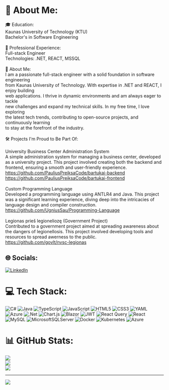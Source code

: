 # 💫 About Me:
🎓 Education:<br>Kaunas University of Technology (KTU)<br>Bachelor's in Software Engineering<br><br>💼 Professional Experience:<br>Full-stack Engineer<br>Technologies: .NET, REACT, MSSQL<br><br>📝 About Me:<br>I am a passionate full-stack engineer with a solid foundation in software engineering<br>from Kaunas University of Technology. With expertise in .NET and REACT, I enjoy building<br>web applications. I thrive in dynamic environments and am always eager to tackle <br>new challenges and expand my technical skills. In my free time, I love exploring <br>the latest tech trends, contributing to open-source projects, and continuously learning<br>to stay at the forefront of the industry.<br><br>🛠️ Projects I'm Proud to Be Part Of:<br><br>University Business Center Administration System<br>A simple administration system for managing a business center, developed as a university project. This project involved creating both the backend and frontend, ensuring a smooth and user-friendly experience.<br>https://github.com/PauliusPreiksaCode/bartukai-backend<br>https://github.com/PauliusPreiksaCode/bartukai-frontend<br><br>Custom Programming Language<br>Developed a programming language using ANTLR4 and Java. This project was a significant learning experience, diving deep into the intricacies of language design and compiler construction.<br>https://github.com/UgniusSau/Programming-Language<br><br>Legionas prieš legioneliozę (Government Project)<br>Contributed to a government project aimed at spreading awareness about the dangers of legionellosis. This project involved developing tools and resources to spread awerness to the public.<br>https://github.com/govlt/nvsc-legionas



## 🌐 Socials:
[![LinkedIn](https://img.shields.io/badge/LinkedIn-%230077B5.svg?logo=linkedin&logoColor=white)](https://linkedin.com/in/https://www.linkedin.com/in/ugnius-saulevicius/) 

# 💻 Tech Stack:
![C#](https://img.shields.io/badge/c%23-%23239120.svg?style=for-the-badge&logo=csharp&logoColor=white) ![Java](https://img.shields.io/badge/java-%23ED8B00.svg?style=for-the-badge&logo=openjdk&logoColor=white) ![TypeScript](https://img.shields.io/badge/typescript-%23007ACC.svg?style=for-the-badge&logo=typescript&logoColor=white) ![JavaScript](https://img.shields.io/badge/javascript-%23323330.svg?style=for-the-badge&logo=javascript&logoColor=%23F7DF1E) ![HTML5](https://img.shields.io/badge/html5-%23E34F26.svg?style=for-the-badge&logo=html5&logoColor=white) ![CSS3](https://img.shields.io/badge/css3-%231572B6.svg?style=for-the-badge&logo=css3&logoColor=white) ![YAML](https://img.shields.io/badge/yaml-%23ffffff.svg?style=for-the-badge&logo=yaml&logoColor=151515) ![Azure](https://img.shields.io/badge/azure-%230072C6.svg?style=for-the-badge&logo=microsoftazure&logoColor=white) ![.Net](https://img.shields.io/badge/.NET-5C2D91?style=for-the-badge&logo=.net&logoColor=white) ![Chart.js](https://img.shields.io/badge/chart.js-F5788D.svg?style=for-the-badge&logo=chart.js&logoColor=white) ![Blazor](https://img.shields.io/badge/blazor-%235C2D91.svg?style=for-the-badge&logo=blazor&logoColor=white) ![JWT](https://img.shields.io/badge/JWT-black?style=for-the-badge&logo=JSON%20web%20tokens) ![React Query](https://img.shields.io/badge/-React%20Query-FF4154?style=for-the-badge&logo=react%20query&logoColor=white) ![React](https://img.shields.io/badge/react-%2320232a.svg?style=for-the-badge&logo=react&logoColor=%2361DAFB) ![MySQL](https://img.shields.io/badge/mysql-4479A1.svg?style=for-the-badge&logo=mysql&logoColor=white) ![MicrosoftSQLServer](https://img.shields.io/badge/Microsoft%20SQL%20Server-CC2927?style=for-the-badge&logo=microsoft%20sql%20server&logoColor=white) ![Docker](https://img.shields.io/badge/docker-%230db7ed.svg?style=for-the-badge&logo=docker&logoColor=white) ![Kubernetes](https://img.shields.io/badge/kubernetes-%23326ce5.svg?style=for-the-badge&logo=kubernetes&logoColor=white) ![Azure](https://img.shields.io/badge/azure-%230072C6.svg?style=for-the-badge&logo=microsoftazure&logoColor=white)
# 📊 GitHub Stats:
![](https://github-readme-stats.vercel.app/api?username=UgniusSau&theme=dark&hide_border=false&include_all_commits=true&count_private=true)<br/>
![](https://github-readme-streak-stats.herokuapp.com/?user=UgniusSau&theme=dark&hide_border=false)<br/>
![](https://github-readme-stats.vercel.app/api/top-langs/?username=UgniusSau&theme=dark&hide_border=false&include_all_commits=true&count_private=true&layout=compact)

---
[![](https://visitcount.itsvg.in/api?id=UgniusSau&icon=0&color=0)](https://visitcount.itsvg.in)

<!-- Proudly created with GPRM ( https://gprm.itsvg.in ) -->
